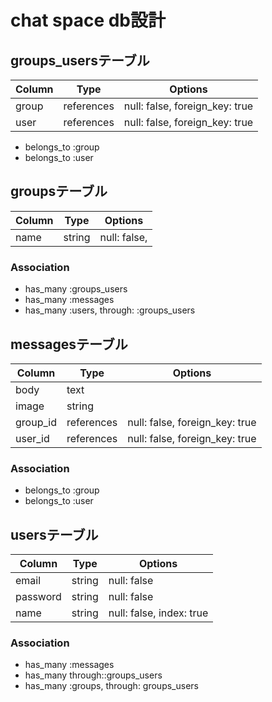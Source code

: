 # chat space db設計
## groups_usersテーブル
|Column|Type|Options|
|------|----|-------|
|group|references|null: false, foreign_key: true|
|user|references|null: false, foreign_key: true|
- belongs_to :group
- belongs_to :user


## groupsテーブル
|Column|Type|Options| 
|------|----|-------|
|name|string|null: false,|
### Association
- has_many :groups_users
- has_many :messages
- has_many :users, through:  :groups_users

## messagesテーブル
|Column|Type|Options|
|------|----|-------|
|body|text|
|image|string|
|group_id|references|null: false, foreign_key: true|
|user_id|references|null: false, foreign_key: true|
### Association
- belongs_to :group
- belongs_to :user

## usersテーブル
|Column|Type|Options|
|------|----|-------|
|email|string|null: false|
|password|string|null: false|
|name|string|null: false, index: true|
### Association
- has_many :messages
- has_many through::groups_users
- has_many :groups, through:  groups_users